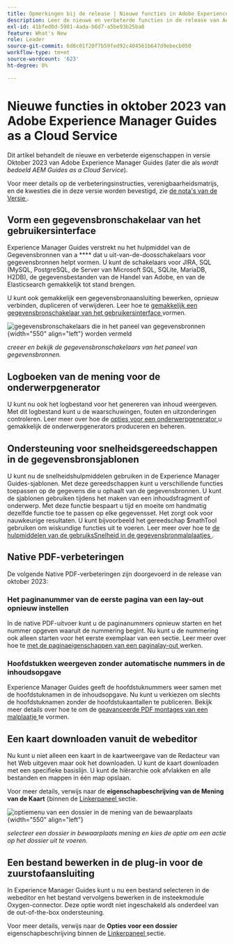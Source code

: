 ```yaml
---
title: Opmerkingen bij de release | Nieuwe functies in Adobe Experience Manager Guides, release oktober 2023
description: Leer de nieuwe en verbeterde functies in de release van Adobe Experience Manager Guides as a Cloud Service van oktober 2023.
exl-id: 41bfed0d-5901-4ada-b6d7-a5be93b25ba8
feature: What's New
role: Leader
source-git-commit: 6d8c01f20f7b59fed92c404561b647d9ebecb050
workflow-type: tm+mt
source-wordcount: '623'
ht-degree: 0%

---
```


# Nieuwe functies in oktober 2023 van Adobe Experience Manager Guides as a Cloud Service

Dit artikel behandelt de nieuwe en verbeterde eigenschappen in versie Oktober 2023 van Adobe Experience Manager Guides (later die als *wordt bedoeld AEM Guides as a Cloud Service*).

Voor meer details op de verbeteringsinstructies, verenigbaarheidsmatrijs, en de kwesties die in deze versie worden bevestigd, zie [ de nota&#39;s van de Versie ](release-notes-2023-10-0.md).


## Vorm een gegevensbronschakelaar van het gebruikersinterface

Experience Manager Guides verstrekt nu het hulpmiddel van de Gegevensbronnen van a **** dat u uit-van-de-doosschakelaars voor gegevensbronnen helpt vormen. U kunt de schakelaars voor JIRA, SQL (MySQL, PostgreSQL, de Server van Microsoft SQL, SQLite, MariaDB, H2DB), de gegevensbestanden van de Handel van Adobe, en van de Elasticsearch gemakkelijk tot stand brengen.

U kunt ook gemakkelijk een gegevensbronaansluiting bewerken, opnieuw verbinden, dupliceren of verwijderen. Leer hoe te [ gemakkelijk een gegevensbronschakelaar van het gebruikersinterface ](../cs-install-guide/conf-data-source-connector-tools.md) vormen.

![ gegevensbronschakelaars die in het paneel van gegevensbronnen ](assets/data-sources-create-window.png){width="550" align="left"} worden vermeld

*creeer en bekijk de gegevensbronschakelaars van het paneel van gegevensbronnen.*

## Logboeken van de mening voor de onderwerpgenerator

U kunt nu ook het logbestand voor het genereren van inhoud weergeven. Met dit logbestand kunt u de waarschuwingen, fouten en uitzonderingen controleren.  Leer meer over hoe de [ opties voor een onderwerpgenerator ](../user-guide/web-editor-content-snippet.md#options-for-a-topic-generator) u gemakkelijk de onderwerpgenerators produceren en beheren.

## Ondersteuning voor snelheidsgereedschappen in de gegevensbronsjablonen

U kunt nu de snelheidshulpmiddelen gebruiken in de Experience Manager Guides-sjablonen. Met deze gereedschappen kunt u verschillende functies toepassen op de gegevens die u ophaalt van de gegevensbronnen. U kunt de sjablonen gebruiken tijdens het maken van een inhoudsfragment of onderwerp. Met deze functie bespaart u tijd en moeite om handmatig dezelfde functie toe te passen op elke gegevensset.  Het zorgt ook voor nauwkeurige resultaten.
U kunt bijvoorbeeld het gereedschap $mathTool gebruiken om wiskundige functies uit te voeren.
Leer meer over hoe te [ de hulpmiddelen van de gebruiksSnelheid in de gegevensbronmalplaatjes ](../user-guide/web-editor-content-snippet.md#use-velocity-tools).


## Native PDF-verbeteringen

De volgende Native PDF-verbeteringen zijn doorgevoerd in de release van oktober 2023:

### Het paginanummer van de eerste pagina van een lay-out opnieuw instellen

In de native PDF-uitvoer kunt u de paginanummers opnieuw starten en het nummer opgeven waaruit de nummering begint. Nu kunt u de nummering ook alleen starten voor het eerste exemplaar van een sectie.
Leer meer over hoe te [ met de paginaeigenschappen van een paginalay-out ](../native-pdf/design-page-layout.md#page-props-page-layout) werken.


### Hoofdstukken weergeven zonder automatische nummers in de inhoudsopgave

Experience Manager Guides geeft de hoofdstuknummers weer samen met de hoofdstuknamen in de inhoudsopgave. Nu kunt u verkiezen om slechts de hoofdstuknamen zonder de hoofdstukaantallen te publiceren. Bekijk meer details over hoe te om de [ geavanceerde PDF montages van een malplaatje ](../native-pdf/components-pdf-template.md#advanced-pdf-settings) te vormen.

## Een kaart downloaden vanuit de webeditor

Nu kunt u niet alleen een kaart in de kaartweergave van de Redacteur van het Web uitgeven maar ook het downloaden. U kunt de kaart downloaden met een specifieke basislijn. U kunt de hiërarchie ook afvlakken en alle bestanden en mappen in één map opslaan.

Voor meer details, verwijs naar de **eigenschapbeschrijving van de Mening van de Kaart** {binnen de [ Linkerpaneel ](../user-guide/web-editor-features.md#id2051EA0M0HS) sectie.

![ optiemenu van een dossier in de mening van de bewaarplaats ](assets/options-menu-repo-view-file-level-2310.png){width="550" align="left"}

*selecteer een dossier in bewaarplaats mening en kies de optie om een actie op het dossier uit te voeren.*

## Een bestand bewerken in de plug-in voor de zuurstofaansluiting

In Experience Manager Guides kunt u nu een bestand selecteren in de webeditor en het bestand vervolgens bewerken in de insteekmodule Oxygen-connector. Deze optie wordt niet ingeschakeld als onderdeel van de out-of-the-box ondersteuning.

Voor meer details, verwijs naar de **Opties voor een dossier** eigenschapbeschrijving binnen de [ Linkerpaneel ](../user-guide/web-editor-features.md#id2051EA0M0HS) sectie.
